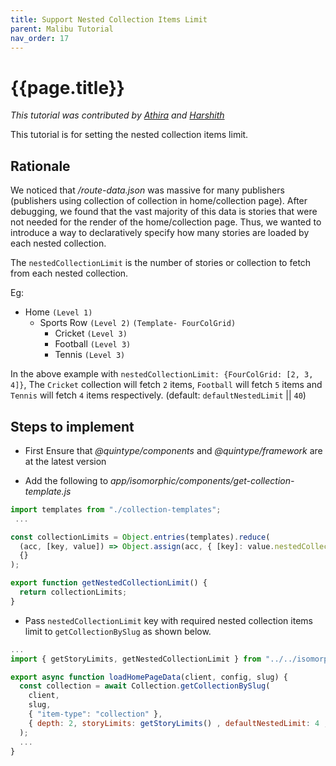 ```yaml
---
title: Support Nested Collection Items Limit
parent: Malibu Tutorial
nav_order: 17
---
```


# {{page.title}}

*This tutorial was contributed by [Athira](https://twitter.com/AthiraMRaju) and [Harshith](ttps://www.linkedin.com/in/harshith-raj-092ba4176)*

This tutorial is for setting the nested collection items limit.
## Rationale

We noticed that */route-data.json* was massive for many publishers (publishers using collection of collection in home/collection page). After debugging, we found that the vast majority of this data is stories that were not needed for the render of the home/collection page. Thus, we wanted to introduce a way to declaratively specify how many stories are loaded by each nested collection.

The `nestedCollectionLimit` is the number of stories or collection to fetch from each nested collection. 

Eg:
- Home `(Level 1)`
  - Sports Row `(Level 2)` `(Template- FourColGrid)`
    - Cricket `(Level 3)`
    - Football `(Level 3)`
    - Tennis `(Level 3)`

In the above example with `nestedCollectionLimit: {FourColGrid: [2, 3, 4]}`, The `Cricket` collection will fetch `2`  items, `Football` will fetch `5` items and `Tennis` will fetch `4` items respectively. (default: `defaultNestedLimit` || `40`)

## Steps to implement

* First Ensure that  *@quintype/components* and *@quintype/framework* are at the latest version

* Add the following to *app/isomorphic/components/get-collection-template.js*

```javascript
import templates from "./collection-templates";
 ...

const collectionLimits = Object.entries(templates).reduce(
  (acc, [key, value]) => Object.assign(acc, { [key]: value.nestedCollectionLimit }),
  {}
);

export function getNestedCollectionLimit() {
  return collectionLimits;
}

```

* Pass `nestedCollectionLimit` key with required nested collection items limit to `getCollectionBySlug` as shown below.

```javascript
...
import { getStoryLimits, getNestedCollectionLimit } from "../../isomorphic/components/get-collection-template";

export async function loadHomePageData(client, config, slug) {
  const collection = await Collection.getCollectionBySlug(
    client,
    slug,
    { "item-type": "collection" },
    { depth: 2, storyLimits: getStoryLimits() , defaultNestedLimit: 4 , nestedCollectionLimit: getNestedCollectionLimit()}
  );
  ...
}
```